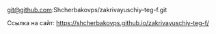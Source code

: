 git@github.com:Shcherbakovps/zakrivayuschiy-teg-f.git

Ссылка на сайт: https://shcherbakovps.github.io/zakrivayuschiy-teg-f/